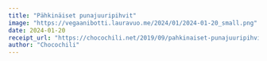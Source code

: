 ```yaml
---
title: "Pähkinäiset punajuuripihvit"
image: "https://vegaanibotti.lauravuo.me/2024/01/2024-01-20_small.png"
date: 2024-01-20
receipt_url: "https://chocochili.net/2019/09/pahkinaiset-punajuuripihvit/"
author: "Chocochili"
---
```

